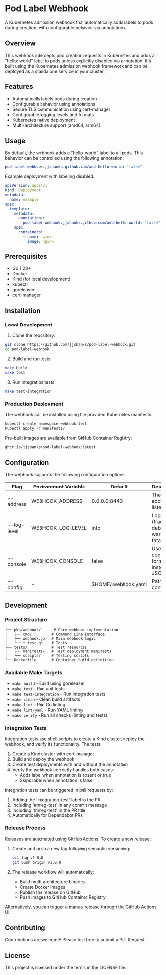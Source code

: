 # Pod Label Webhook

A Kubernetes admission webhook that automatically adds labels to pods during creation, with configurable behavior via annotations.

## Overview

This webhook intercepts pod creation requests in Kubernetes and adds a "hello: world" label to pods unless explicitly disabled via annotation. It's built using the Kubernetes admission webhook framework and can be deployed as a standalone service in your cluster.

## Features

- Automatically labels pods during creation
- Configurable behavior using annotations
- Secure TLS communication using cert-manager
- Configurable logging levels and formats
- Kubernetes native deployment
- Multi-architecture support (amd64, arm64)

## Usage

By default, the webhook adds a "hello: world" label to all pods. This behavior can be controlled using the following annotation:

```yaml
pod-label-webhook.jjshanks.github.com/add-hello-world: "false"
```

Example deployment with labeling disabled:

```yaml
apiVersion: apps/v1
kind: Deployment
metadata:
  name: example
spec:
  template:
    metadata:
      annotations:
        pod-label-webhook.jjshanks.github.com/add-hello-world: "false"
    spec:
      containers:
        - name: nginx
          image: nginx
```

## Prerequisites

- Go 1.23+
- Docker
- Kind (for local development)
- kubectl
- goreleaser
- cert-manager

## Installation

### Local Development

1. Clone the repository:

```bash
git clone https://github.com/jjshanks/pod-label-webhook.git
cd pod-label-webhook
```

2. Build and run tests:

```bash
make build
make test
```

3. Run integration tests:

```bash
make test-integration
```

### Production Deployment

The webhook can be installed using the provided Kubernetes manifests:

```bash
kubectl create namespace webhook-test
kubectl apply -f manifests/
```

Pre-built images are available from GitHub Container Registry:

```bash
ghcr.io/jjshanks/pod-label-webhook:latest
```

## Configuration

The webhook supports the following configuration options:

| Flag        | Environment Variable | Default             | Description                                               |
| ----------- | -------------------- | ------------------- | --------------------------------------------------------- |
| --address   | WEBHOOK_ADDRESS      | 0.0.0.0:8443        | The address to listen on                                  |
| --log-level | WEBHOOK_LOG_LEVEL    | info                | Log level (trace, debug, info, warn, error, fatal, panic) |
| --console   | WEBHOOK_CONSOLE      | false               | Use console log format instead of JSON                    |
| --config    | -                    | $HOME/.webhook.yaml | Path to config file                                       |

## Development

### Project Structure

```
├── pkg/webhook/      # Core webhook implementation
│   ├── cmd/         # Command Line Interface
│   ├── webhook.go   # Main webhook logic
│   └── *_test.go    # Tests
├── tests/           # Test resources
│   ├── manifests/   # Test deployment manifests
│   └── scripts/     # Testing scripts
└── Dockerfile       # Container build definition
```

### Available Make Targets

- `make build` - Build using goreleaser
- `make test` - Run unit tests
- `make test-integration` - Run integration tests
- `make clean` - Clean build artifacts
- `make lint` - Run Go linting
- `make lint-yaml` - Run YAML linting
- `make verify` - Run all checks (linting and tests)

### Integration Tests

Integration tests use shell scripts to create a Kind cluster, deploy the webhook, and verify its functionality. The tests:

1. Create a Kind cluster with cert-manager
2. Build and deploy the webhook
3. Create test deployments with and without the annotation
4. Verify the webhook correctly handles both cases:
   - Adds label when annotation is absent or true
   - Skips label when annotation is false

Integration tests can be triggered in pull requests by:

1. Adding the 'integration-test' label to the PR
2. Including '#integ-test' in any commit message
3. Including '#integ-test' in the PR title
4. Automatically for Dependabot PRs

### Release Process

Releases are automated using GitHub Actions. To create a new release:

1. Create and push a new tag following semantic versioning:

   ```bash
   git tag v1.0.0
   git push origin v1.0.0
   ```

2. The release workflow will automatically:
   - Build multi-architecture binaries
   - Create Docker images
   - Publish the release on GitHub
   - Push images to GitHub Container Registry

Alternatively, you can trigger a manual release through the GitHub Actions UI.

## Contributing

Contributions are welcome! Please feel free to submit a Pull Request.

## License

This project is licensed under the terms in the LICENSE file.
